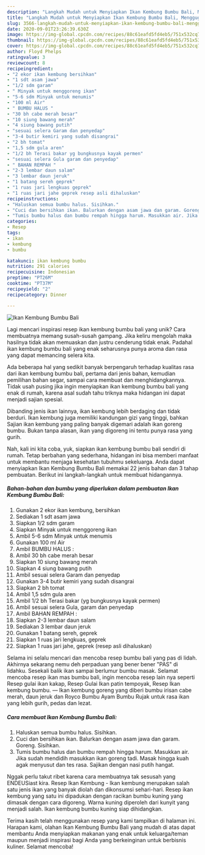 ```yaml
---
description: "Langkah Mudah untuk Menyiapkan Ikan Kembung Bumbu Bali, Menggugah Selera"
title: "Langkah Mudah untuk Menyiapkan Ikan Kembung Bumbu Bali, Menggugah Selera"
slug: 3566-langkah-mudah-untuk-menyiapkan-ikan-kembung-bumbu-bali-menggugah-selera
date: 2020-09-01T23:26:39.630Z
image: https://img-global.cpcdn.com/recipes/88c61eafd5fd4eb5/751x532cq70/ikan-kembung-bumbu-bali-foto-resep-utama.jpg
thumbnail: https://img-global.cpcdn.com/recipes/88c61eafd5fd4eb5/751x532cq70/ikan-kembung-bumbu-bali-foto-resep-utama.jpg
cover: https://img-global.cpcdn.com/recipes/88c61eafd5fd4eb5/751x532cq70/ikan-kembung-bumbu-bali-foto-resep-utama.jpg
author: Floyd Phelps
ratingvalue: 3
reviewcount: 8
recipeingredient:
- "2 ekor ikan kembung bersihkan"
- "1 sdt asam jawa"
- "1/2 sdm garam"
- " Minyak untuk menggoreng ikan"
- "5-6 sdm Minyak untuk menumis"
- "100 ml Air"
- " BUMBU HALUS "
- "30 bh cabe merah besar"
- "10 siung bawang merah"
- "4 siung bawang putih"
- "sesuai selera Garam dan penyedap"
- "3-4 butir kemiri yang sudah disangrai"
- "2 bh tomat"
- "1,5 sdm gula aren"
- "1/2 bh Terasi bakar yg bungkusnya kayak permen"
- "sesuai selera Gula garam dan penyedap"
- " BAHAN REMPAH "
- "2-3 lembar daun salam"
- "3 lembar daun jeruk"
- "1 batang sereh geprek"
- "1 ruas jari lengkuas geprek"
- "1 ruas jari jahe geprek resep asli dihaluskan"
recipeinstructions:
- "Haluskan semua bumbu halus. Sisihkan."
- "Cuci dan bersihkan ikan. Balurkan dengan asam jawa dan garam. Goreng. Sisihkan."
- "Tumis bumbu halus dan bumbu rempah hingga harum. Masukkan air. Jika sudah mendidih masukkan ikan goreng tadi. Masak hingga kuah agak menyusut dan tes rasa. Sajikan dengan nasi putih hangat."
categories:
- Resep
tags:
- ikan
- kembung
- bumbu

katakunci: ikan kembung bumbu 
nutrition: 291 calories
recipecuisine: Indonesian
preptime: "PT26M"
cooktime: "PT37M"
recipeyield: "2"
recipecategory: Dinner

---
```



![Ikan Kembung Bumbu Bali](https://img-global.cpcdn.com/recipes/88c61eafd5fd4eb5/751x532cq70/ikan-kembung-bumbu-bali-foto-resep-utama.jpg)

Lagi mencari inspirasi resep ikan kembung bumbu bali yang unik? Cara membuatnya memang susah-susah gampang. Jika keliru mengolah maka hasilnya tidak akan memuaskan dan justru cenderung tidak enak. Padahal ikan kembung bumbu bali yang enak seharusnya punya aroma dan rasa yang dapat memancing selera kita.

Ada beberapa hal yang sedikit banyak berpengaruh terhadap kualitas rasa dari ikan kembung bumbu bali, pertama dari jenis bahan, kemudian pemilihan bahan segar, sampai cara membuat dan menghidangkannya. Tidak usah pusing jika ingin menyiapkan ikan kembung bumbu bali yang enak di rumah, karena asal sudah tahu triknya maka hidangan ini dapat menjadi sajian spesial.

Dibanding jenis ikan lainnya, ikan kembung lebih berdaging dan tidak berduri. Ikan kembung juga memiliki kandungan gizi yang tinggi, bahkan Sajian ikan kembung yang paling banyak digemari adalah ikan goreng bumbu. Bukan tanpa alasan, ikan yang digoreng ini tentu punya rasa yang gurih.


Nah, kali ini kita coba, yuk, siapkan ikan kembung bumbu bali sendiri di rumah. Tetap berbahan yang sederhana, hidangan ini bisa memberi manfaat untuk membantu menjaga kesehatan tubuhmu sekeluarga. Anda dapat menyiapkan Ikan Kembung Bumbu Bali memakai 22 jenis bahan dan 3 tahap pembuatan. Berikut ini langkah-langkah untuk membuat hidangannya.

<!--inarticleads1-->

##### Bahan-bahan dan bumbu yang diperlukan dalam pembuatan Ikan Kembung Bumbu Bali:

1. Gunakan 2 ekor ikan kembung, bersihkan
1. Sediakan 1 sdt asam jawa
1. Siapkan 1/2 sdm garam
1. Siapkan  Minyak untuk menggoreng ikan
1. Ambil 5-6 sdm Minyak untuk menumis
1. Gunakan 100 ml Air
1. Ambil  BUMBU HALUS :
1. Ambil 30 bh cabe merah besar
1. Siapkan 10 siung bawang merah
1. Siapkan 4 siung bawang putih
1. Ambil sesuai selera Garam dan penyedap
1. Gunakan 3-4 butir kemiri yang sudah disangrai
1. Siapkan 2 bh tomat
1. Ambil 1,5 sdm gula aren
1. Ambil 1/2 bh Terasi bakar (yg bungkusnya kayak permen)
1. Ambil sesuai selera Gula, garam dan penyedap
1. Ambil  BAHAN REMPAH :
1. Siapkan 2-3 lembar daun salam
1. Sediakan 3 lembar daun jeruk
1. Gunakan 1 batang sereh, geprek
1. Siapkan 1 ruas jari lengkuas, geprek
1. Siapkan 1 ruas jari jahe, geprek (resep asli dihaluskan)


Selama ini selalu mencari dan mencoba resep bumbu bali yang pas di lidah. Akhirnya sekarang nemu deh perpaduan yang bener bener &#34;PAS&#34; di lidahku. Sesekali balik ikan sampai berlumur bumbu masak. Selamat mencoba resep ikan mas bumbu bali, ingin mencoba resep lain nya seperti Resep gulai ikan kakap, Resep Gulai Ikan patin tempoyak, Resep Ikan kembung bumbu. — Ikan kembung goreng yang diberi bumbu irisan cabe merah, daun jeruk dan Royco Bumbu Ayam Bumbu Rujak untuk rasa ikan yang lebih gurih, pedas dan lezat. 

<!--inarticleads2-->

##### Cara membuat Ikan Kembung Bumbu Bali:

1. Haluskan semua bumbu halus. Sisihkan.
1. Cuci dan bersihkan ikan. Balurkan dengan asam jawa dan garam. Goreng. Sisihkan.
1. Tumis bumbu halus dan bumbu rempah hingga harum. Masukkan air. Jika sudah mendidih masukkan ikan goreng tadi. Masak hingga kuah agak menyusut dan tes rasa. Sajikan dengan nasi putih hangat.


Nggak perlu takut ribet karena cara membuatnya tak sesusah yang ENDEUSiast kira. Resep Ikan Kembung - Ikan kembung merupakan salah satu jenis ikan yang banyak diolah dan dikonsumsi sehari-hari. Resep ikan kembung yang satu ini dipadukan dengan racikan bumbu kuning yang dimasak dengan cara digoreng. Warna kuning diperoleh dari kunyit yang menjadi salah. Ikan kembung bumbu kuning siap dihidangkan. 

Terima kasih telah menggunakan resep yang kami tampilkan di halaman ini. Harapan kami, olahan Ikan Kembung Bumbu Bali yang mudah di atas dapat membantu Anda menyiapkan makanan yang enak untuk keluarga/teman maupun menjadi inspirasi bagi Anda yang berkeinginan untuk berbisnis kuliner. Selamat mencoba!

